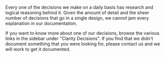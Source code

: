 Every one of the decisions we make on a daily basis has research and logical reasoning behind it.
Given the amount of detail and the sheer number of decisions that go in a single design,
we cannot jam every explanation in our documentation.

If you want to know more about one of our decisions, browse the various links in the sidebar under "Clarity Decisions". If you find that we didn't document something that you were looking for, please contact us and we will work to get it documented.